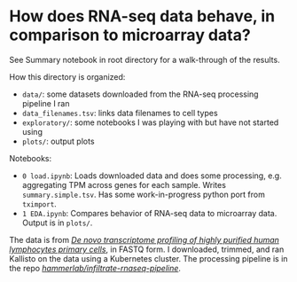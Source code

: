 # How does RNA-seq data behave, in comparison to microarray data?

See Summary notebook in root directory for a walk-through of the results.

How this directory is organized:

* `data/`: some datasets downloaded from the RNA-seq processing pipeline I ran
* `data_filenames.tsv`: links data filenames to cell types
* `exploratory/`: some notebooks I was playing with but have not started using
* `plots/`: output plots

Notebooks:

* `0 load.ipynb`: Loads downloaded data and does some processing, e.g. aggregating TPM across genes for each sample. Writes `summary.simple.tsv`. Has some work-in-progress python port from `tximport`.
* `1 EDA.ipynb`: Compares behavior of RNA-seq data to microarray data. Output is in `plots/`.

The data is from [*De novo transcriptome profiling of highly purified human lymphocytes primary cells*](http://www.nature.com/articles/sdata201551), in FASTQ form. I downloaded, trimmed, and ran Kallisto on the data using a Kubernetes cluster. The processing pipeline is in the repo [*hammerlab/infiltrate-rnaseq-pipeline*](https://github.com/hammerlab/infiltrate-rnaseq-pipeline).